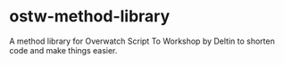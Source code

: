 # ostw-method-library
A method library for Overwatch Script To Workshop by Deltin to shorten code and make things easier.
